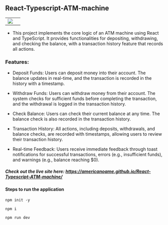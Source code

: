 ## React-Typescript-ATM-machine

<table>
  <tr>
    <td><img src="https://github.com/user-attachments/assets/857dd1f9-617a-4216-8e15-fcab76fbd427"><td>
  </tr>
</table>

- This project implements the core logic of an ATM machine using React and TypeScript. It provides functionalities for depositing, withdrawing, and checking the balance, with a transaction history feature that records all actions.


### Features:

- Deposit Funds: Users can deposit money into their account. The balance updates in real-time, and the transaction is recorded in the history with a timestamp.

- Withdraw Funds: Users can withdraw money from their account. The system checks for sufficient funds before completing the transaction, and the withdrawal is logged in the transaction history.

- Check Balance: Users can check their current balance at any time. The balance check is also recorded in the transaction history.

- Transaction History: All actions, including deposits, withdrawals, and balance checks, are recorded with timestamps, allowing users to review their transaction history.

- Real-time Feedback: Users receive immediate feedback through toast notifications for successful transactions, errors (e.g., insufficient funds), and warnings (e.g., balance reaching $0).


##### Check out the live site here: https://americanoame.github.io/React-Typescript-ATM-machine/

#### Steps to run the application

```
npm init -y
```

```
npm i
```

```
npm run dev
```